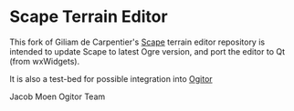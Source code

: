 # Scape Terrain Editor

This fork of Giliam de Carpentier's [Scape](http://www.decarpentier.nl/scape) terrain editor repository is intended to update Scape to latest Ogre version, and port the editor to Qt (from wxWidgets).


It is also a test-bed for possible integration into [Ogitor](http://www.ogitor.org)


Jacob Moen 
Ogitor Team